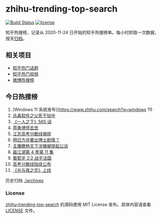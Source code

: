 # zhihu-trending-top-search

[![Build Status](https://github.com/justjavac/zhihu-trending-top-search/workflows/ci/badge.svg?branch=main)](https://github.com/justjavac/zhihu-trending-top-search/actions)
[![license](https://img.shields.io/github/license/justjavac/zhihu-trending-top-search)](https://github.com/justjavac/zhihu-trending-top-search/blob/main/LICENSE)

知乎热搜榜，记录从 2020-11-24 日开始的知乎热搜榜单。每小时抓取一次数据，按天[归档](./archives)。

## 相关项目

- [知乎热门话题](https://github.com/justjavac/zhihu-trending-hot-questions)
- [知乎热门视频](https://github.com/justjavac/zhihu-trending-hot-video)
- [微博热搜榜](https://github.com/justjavac/weibo-trending-hot-search)

## 今日热搜榜

<!-- BEGIN -->
<!-- 最后更新时间 Fri Jun 25 2021 13:04:57 GMT+0800 (China Standard Time) -->

1. [Windows 11 系统发布](https://www.zhihu.com/search?q=windows 11)
2. [杀毒软件之父死于狱中](https://www.zhihu.com/search?q=杀毒软件之父)
3. [《一人之下》565 话](https://www.zhihu.com/search?q=一人之下)
4. [蒋勇律师去世](https://www.zhihu.com/search?q=蒋勇)
5. [江苏高考分数线揭晓](https://www.zhihu.com/search?q=江西高考)
6. [明日方舟要出博士剧情？](https://www.zhihu.com/search?q=明日方舟)
7. [主播滕杨天下涉赌被提起公诉](https://www.zhihu.com/search?q=滕杨天下)
8. [画江湖第 4 季第 11 集](https://www.zhihu.com/search?q=画江湖之不良人)
9. [葡萄牙 2:2 战平法国](https://www.zhihu.com/search?q=葡萄牙队)
10. [高考分数线陆续公布](https://www.zhihu.com/search?q=高考分数线)
11. [《光与夜之恋》上线](https://www.zhihu.com/search?q=光与夜之恋)

<!-- END -->

历史归档 [./archives](./archives)

### License

[zhihu-trending-top-search](https://github.com/justjavac/zhihu-trending-top-search)
的源码使用 MIT License 发布。具体内容请查看 [LICENSE](./LICENSE) 文件。
